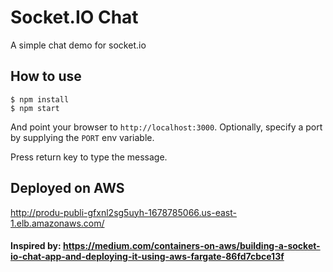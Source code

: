 # Socket.IO Chat

A simple chat demo for socket.io

## How to use

```
$ npm install
$ npm start
```

And point your browser to `http://localhost:3000`. Optionally, specify
a port by supplying the `PORT` env variable.

Press return key to type the message.

## Deployed on AWS

http://produ-publi-gfxnl2sg5uyh-1678785066.us-east-1.elb.amazonaws.com/

#### Inspired by: https://medium.com/containers-on-aws/building-a-socket-io-chat-app-and-deploying-it-using-aws-fargate-86fd7cbce13f
